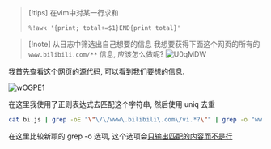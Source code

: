 >[!tips] 在vim中对某一行求和
>
>```
>%!awk '{print; total+=$1}END{print total}'
>```
>


>[!note] 从日志中筛选出自己想要的信息
>我想要获得下面这个网页的所有的 `www.bilibili.com/**` 信息, 应该怎么做呢?
>![U0qMDW](https://picture-suyifan.oss-cn-shenzhen.aliyuncs.com/uPic/U0qMDW.png)


我首先查看这个网页的源代码, 可以看到我们要想的信息.

![wOGPE1](https://picture-suyifan.oss-cn-shenzhen.aliyuncs.com/uPic/wOGPE1.png)

在这里我使用了正则表达式去匹配这个字符串, 然后使用 uniq 去重

```bash
cat bi.js | grep -oE "\"\/\/www\.bilibili\.com\/vi.*?\"" | grep -o "ww.*\/" | uniq
```


在这里比较新颖的 grep -o 选项, 这个选项会[只输出匹配的内容而不是行](https://wangchujiang.com/linux-command/c/grep.html)